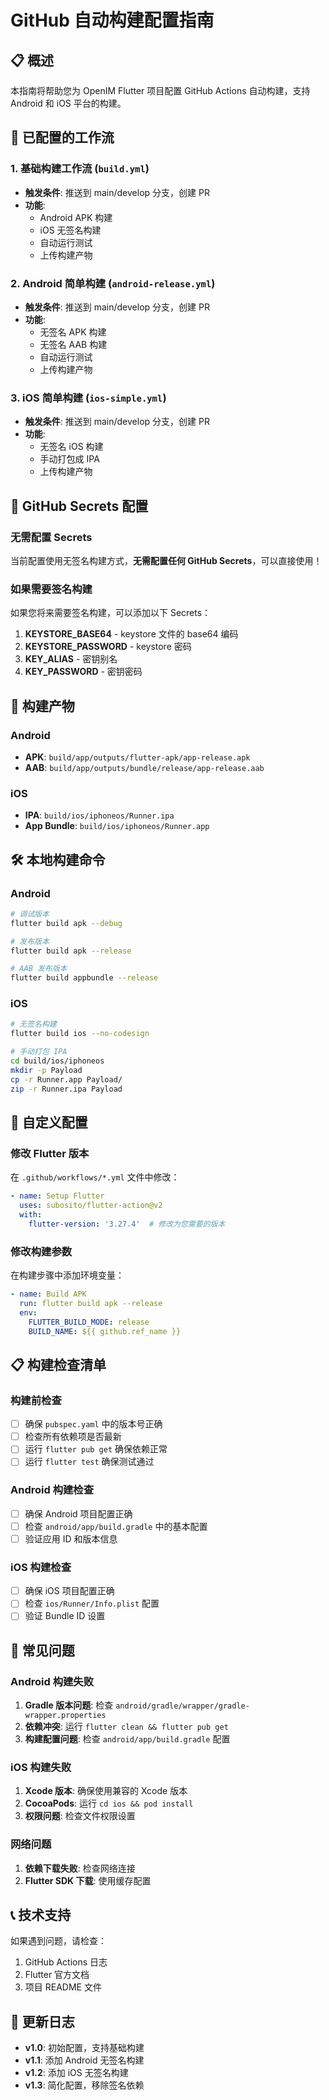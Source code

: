 # GitHub 自动构建配置指南

## 📋 概述

本指南将帮助您为 OpenIM Flutter 项目配置 GitHub Actions 自动构建，支持 Android 和 iOS 平台的构建。

## 🚀 已配置的工作流

### 1. 基础构建工作流 (`build.yml`)
- **触发条件**: 推送到 main/develop 分支，创建 PR
- **功能**: 
  - Android APK 构建
  - iOS 无签名构建
  - 自动运行测试
  - 上传构建产物

### 2. Android 简单构建 (`android-release.yml`)
- **触发条件**: 推送到 main/develop 分支，创建 PR
- **功能**:
  - 无签名 APK 构建
  - 无签名 AAB 构建
  - 自动运行测试
  - 上传构建产物

### 3. iOS 简单构建 (`ios-simple.yml`)
- **触发条件**: 推送到 main/develop 分支，创建 PR
- **功能**:
  - 无签名 iOS 构建
  - 手动打包成 IPA
  - 上传构建产物

## 🔐 GitHub Secrets 配置

### 无需配置 Secrets

当前配置使用无签名构建方式，**无需配置任何 GitHub Secrets**，可以直接使用！

### 如果需要签名构建

如果您将来需要签名构建，可以添加以下 Secrets：

1. **KEYSTORE_BASE64** - keystore 文件的 base64 编码
2. **KEYSTORE_PASSWORD** - keystore 密码
3. **KEY_ALIAS** - 密钥别名
4. **KEY_PASSWORD** - 密钥密码

## 📱 构建产物

### Android
- **APK**: `build/app/outputs/flutter-apk/app-release.apk`
- **AAB**: `build/app/outputs/bundle/release/app-release.aab`

### iOS
- **IPA**: `build/ios/iphoneos/Runner.ipa`
- **App Bundle**: `build/ios/iphoneos/Runner.app`

## 🛠️ 本地构建命令

### Android
```bash
# 调试版本
flutter build apk --debug

# 发布版本
flutter build apk --release

# AAB 发布版本
flutter build appbundle --release
```

### iOS
```bash
# 无签名构建
flutter build ios --no-codesign

# 手动打包 IPA
cd build/ios/iphoneos
mkdir -p Payload
cp -r Runner.app Payload/
zip -r Runner.ipa Payload
```

## 🔧 自定义配置

### 修改 Flutter 版本
在 `.github/workflows/*.yml` 文件中修改：
```yaml
- name: Setup Flutter
  uses: subosito/flutter-action@v2
  with:
    flutter-version: '3.27.4'  # 修改为您需要的版本
```

### 修改构建参数
在构建步骤中添加环境变量：
```yaml
- name: Build APK
  run: flutter build apk --release
  env:
    FLUTTER_BUILD_MODE: release
    BUILD_NAME: ${{ github.ref_name }}
```

## 📋 构建检查清单

### 构建前检查
- [ ] 确保 `pubspec.yaml` 中的版本号正确
- [ ] 检查所有依赖项是否最新
- [ ] 运行 `flutter pub get` 确保依赖正常
- [ ] 运行 `flutter test` 确保测试通过

### Android 构建检查
- [ ] 确保 Android 项目配置正确
- [ ] 检查 `android/app/build.gradle` 中的基本配置
- [ ] 验证应用 ID 和版本信息

### iOS 构建检查
- [ ] 确保 iOS 项目配置正确
- [ ] 检查 `ios/Runner/Info.plist` 配置
- [ ] 验证 Bundle ID 设置

## 🚨 常见问题

### Android 构建失败
1. **Gradle 版本问题**: 检查 `android/gradle/wrapper/gradle-wrapper.properties`
2. **依赖冲突**: 运行 `flutter clean && flutter pub get`
3. **构建配置问题**: 检查 `android/app/build.gradle` 配置

### iOS 构建失败
1. **Xcode 版本**: 确保使用兼容的 Xcode 版本
2. **CocoaPods**: 运行 `cd ios && pod install`
3. **权限问题**: 检查文件权限设置

### 网络问题
1. **依赖下载失败**: 检查网络连接
2. **Flutter SDK 下载**: 使用缓存配置

## 📞 技术支持

如果遇到问题，请检查：
1. GitHub Actions 日志
2. Flutter 官方文档
3. 项目 README 文件

## 🔄 更新日志

- **v1.0**: 初始配置，支持基础构建
- **v1.1**: 添加 Android 无签名构建
- **v1.2**: 添加 iOS 无签名构建
- **v1.3**: 简化配置，移除签名依赖
